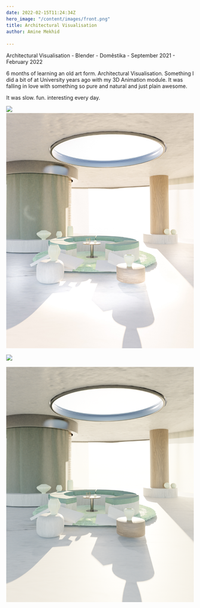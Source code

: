 ```yaml
---
date: 2022-02-15T11:24:34Z
hero_image: "/content/images/front.png"
title: Architectural Visualisation
author: Amine Mekhid

---
```

Architectural Visualisation - Blender - Domêstika - September 2021 - February 2022

6 months of learning an old art form. Architectural Visualisation. Something I did a bit of at University years ago with my 3D Animation module. It was falling in love with something so pure and natural and just plain awesome. 

It was slow. fun. interesting every day. 

![](/content/images/screenshot-2021-11-18-at-15-20-52.png)![](/content/images/final_lightroom.jpg)

![](/content/images/materialview.png)

![](/content/images/final.png)